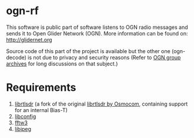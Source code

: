 ogn-rf
========

This software is public part of software listens to OGN radio messages and sends it to Open Glider Network (OGN).
More information can be found on: http://glidernet.org

Source code of this part of the project is available but the other one (ogn-decode) is not due to privacy and security reasons (Refer to [OGN group archives](https://groups.google.com/forum/#!forum/openglidernetwork) for long discussions on that subject.)


Requirements
============
1. [librtlsdr](https://github.com/librtlsdr/librtlsdr) (a fork of the original [librtlsdr by Osmocom](http://osmocom.org/projects/sdr/wiki/Rtl-sdr), containing support for an internal Bias-T)
2. [libconfig](http://www.hyperrealm.com/libconfig/)
3. [fftw3](http://fftw.org/)
4. [libjpeg](http://www.libjpeg-turbo.org/)
